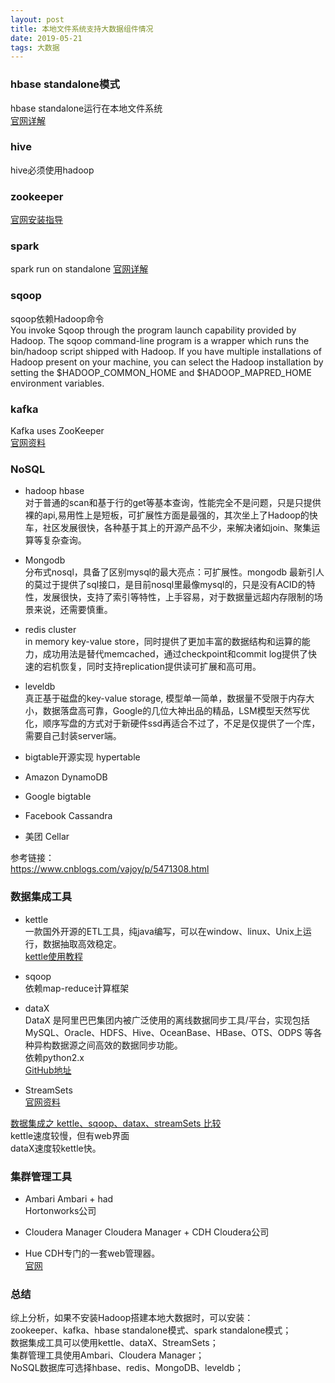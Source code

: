 ```yaml
---
layout: post
title: 本地文件系统支持大数据组件情况
date: 2019-05-21
tags: 大数据
---  
```

### hbase standalone模式
hbase standalone运行在本地文件系统       
[官网详解](https://hbase.apache.org/book.html#quickstart)

### hive
hive必须使用hadoop

### zookeeper
[官网安装指导](https://zookeeper.apache.org/doc/current/zookeeperStarted.html)

### spark
spark run on standalone
[官网详解](http://spark.apache.org/docs/latest/spark-standalone.html)

### sqoop
sqoop依赖Hadoop命令      
You invoke Sqoop through the program launch capability provided by Hadoop. The sqoop command-line program is a wrapper which runs the bin/hadoop script shipped with Hadoop. If you have multiple installations of Hadoop present on your machine, you can select the Hadoop installation by setting the $HADOOP_COMMON_HOME and $HADOOP_MAPRED_HOME environment variables.      

### kafka
Kafka uses ZooKeeper     
[官网资料](http://kafka.apache.org/quickstart)

### NoSQL
- hadoop hbase       
对于普通的scan和基于行的get等基本查询，性能完全不是问题，只是只提供裸的api,易用性上是短板，可扩展性方面是最强的，其次坐上了Hadoop的快车，社区发展很快，各种基于其上的开源产品不少，来解决诸如join、聚集运算等复杂查询。     

- Mongodb        
分布式nosql，具备了区别mysql的最大亮点：可扩展性。mongodb 最新引人的莫过于提供了sql接口，是目前nosql里最像mysql的，只是没有ACID的特性，发展很快，支持了索引等特性，上手容易，对于数据量远超内存限制的场景来说，还需要慎重。          

- redis cluster       
in memory key-value store，同时提供了更加丰富的数据结构和运算的能力，成功用法是替代memcached，通过checkpoint和commit log提供了快速的宕机恢复，同时支持replication提供读可扩展和高可用。        

- leveldb         
真正基于磁盘的key-value storage, 模型单一简单，数据量不受限于内存大小，数据落盘高可靠，Google的几位大神出品的精品，LSM模型天然写优化，顺序写盘的方式对于新硬件ssd再适合不过了，不足是仅提供了一个库，需要自己封装server端。      

- bigtable开源实现 hypertable         

- Amazon DynamoDB        

- Google bigtable       

- Facebook Cassandra         

- 美团 Cellar

参考链接：       
https://www.cnblogs.com/vajoy/p/5471308.html        

### 数据集成工具
- kettle        
一款国外开源的ETL工具，纯java编写，可以在window、linux、Unix上运行，数据抽取高效稳定。      
[kettle使用教程](http://www.kettle.net.cn/1728.html)      

- sqoop         
依赖map-reduce计算框架     

- dataX       
DataX 是阿里巴巴集团内被广泛使用的离线数据同步工具/平台，实现包括 MySQL、Oracle、HDFS、Hive、OceanBase、HBase、OTS、ODPS 等各种异构数据源之间高效的数据同步功能。      
依赖python2.x      
[GitHub地址](https://github.com/alibaba/DataX)

- StreamSets       
[官网资料](https://streamsets.com/documentation/datacollector/latest/help/datacollector/UserGuide/Installation/InstallationAndConfig.html#concept_gbn_4lv_1r)      

[数据集成之 kettle、sqoop、datax、streamSets 比较](https://my.oschina.net/peakfang/blog/2056426)        
kettle速度较慢，但有web界面      
dataX速度较kettle快。     

### 集群管理工具
- Ambari
Ambari + had     
Hortonworks公司      

- Cloudera Manager
Cloudera Manager + CDH
Cloudera公司      

- Hue
CDH专门的一套web管理器。      
[官网](http://gethue.com/)

### 总结
综上分析，如果不安装Hadoop搭建本地大数据时，可以安装：      
zookeeper、kafka、hbase standalone模式、spark standalone模式；        
数据集成工具可以使用kettle、dataX、StreamSets；       
集群管理工具使用Ambari、Cloudera Manager；       
NoSQL数据库可选择hbase、redis、MongoDB、leveldb；     
